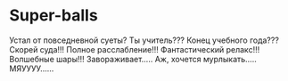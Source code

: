 # Super-balls
Устал от повседневной суеты? 
Ты учитель??? 
Конец учебного года???
Скорей суда!!!
Полное расслабление!!!
Фантастический релакс!!!
Волшебные шары!!!
Завораживает…..
Аж, хочется мурлыкать…..
МЯУУУУ……
